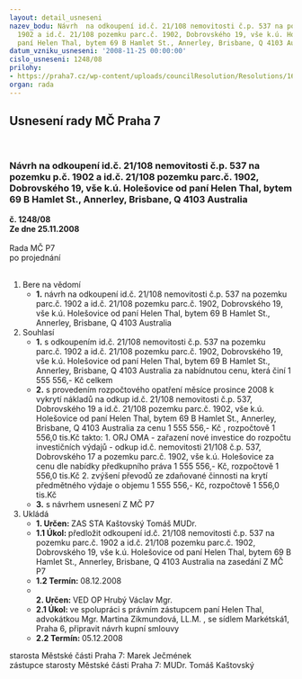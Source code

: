 ```yaml
---
layout: detail_usneseni
nazev_bodu: Návrh  na odkoupení id.č. 21/108 nemovitosti č.p. 537 na pozemku p.č.
  1902 a id.č. 21/108 pozemku parc.č. 1902, Dobrovského 19, vše k.ú. Holešovice od
  paní Helen Thal, bytem 69 B Hamlet St., Annerley, Brisbane, Q 4103 Australia
datum_vzniku_usneseni: '2008-11-25 00:00:00'
cislo_usneseni: 1248/08
prilohy:
- https://praha7.cz/wp-content/uploads/councilResolution/Resolutions/16525/45-odkupid%c4%8dudobrov19_z.doc
organ: rada
---
```

<div id="ucUsn_pList" class="usn">
	<span><h2>Usnesení rady MČ Praha 7 </h2>
<br></span><div class="standBody">
<span><h3>Návrh  na odkoupení id.č. 21/108 nemovitosti č.p. 537 na pozemku p.č. 1902 a id.č. 21/108 pozemku parc.č. 1902, Dobrovského 19, vše k.ú. Holešovice od paní Helen Thal, bytem 69 B Hamlet St., Annerley, Brisbane, Q 4103 Australia</h3></span><div class="center">
		<strong>č. 1248/08</strong><br>
	</div>
<div class="center">
		<strong>Ze dne 25.11.2008</strong><br><br>
	</div>Rada MČ P7<br> po projednání<br><br><ol>
<li>Bere na vědomí<ul><li>
<strong>1.</strong> návrh na odkoupení id.č. 21/108 nemovitosti č.p. 537 na pozemku parc.č. 1902 a id.č. 21/108 pozemku parc.č. 1902, Dobrovského 19, vše k.ú. Holešovice od paní Helen Thal, bytem 69 B Hamlet St., Annerley, Brisbane, Q 4103 Australia</li></ul>
</li>
<li>Souhlasí<ul>
<li>
<strong>1.</strong> s odkoupením id.č. 21/108 nemovitosti č.p. 537 na pozemku parc.č. 1902 a id.č. 21/108 pozemku parc.č. 1902, Dobrovského 19, vše k.ú. Holešovice od paní Helen Thal, bytem 69 B Hamlet St., Annerley, Brisbane, Q 4103 Australia za nabídnutou cenu, která činí 1 555 556,- Kč celkem</li>
<li>
<strong>2.</strong> s provedením rozpočtového opatření měsíce prosince 2008 k vykrytí nákladů na odkup id.č. 21/108 nemovitosti č.p. 537, Dobrovského 19 a id.č. 21/108 pozemku parc.č. 1902, vše k.ú. Holešovice od paní Helen Thal, bytem 69 B Hamlet St., Annerley, Brisbane, Q 4103 Australia za cenu 1 555 556,- Kč , rozpočtově                    1 556,0 tis.Kč  takto:                                                                                                                                                 1. ORJ OMA - zařazení nové investice do rozpočtu investičních výdajů - odkup id.č. nemovitosti 21/108 č.p. 537, Dobrovského 17 a pozemku parc.č. 1902, vše k.ú. Holešovice za cenu dle nabídky předkupního práva 1 555 556,- Kč, rozpočtově 1 556,0 tis.Kč                                                                                                   2. zvýšení převodů ze zdaňované činnosti na krytí předmětného výdaje o objemu 1 555 556,- Kč,  rozpočtově 1 556,0 tis.Kč                </li>
<li>
<strong>3.</strong> s návrhem usnesení Z MČ P7  </li>
</ul>
</li>
<li>Ukládá<ul>
<li>
<strong>1. Určen: </strong>ZAS STA Kaštovský Tomáš MUDr.</li>
<li>
<strong>1.1 Úkol: </strong>předložit  odkoupení id.č. 21/108 nemovitosti č.p. 537 na pozemku parc.č. 1902 a id.č. 21/108 pozemku parc.č. 1902, Dobrovského 19, vše k.ú. Holešovice od paní Helen Thal, bytem 69 B Hamlet St., Annerley, Brisbane, Q 4103 Australia na zasedání Z MČ P7</li>
<li>
<strong>1.2 Termín: </strong>08.12.2008</li>
<li>
<strong><br>2. Určen: </strong>VED OP Hrubý Václav Mgr.</li>
<li>
<strong>2.1 Úkol: </strong>ve spolupráci s právním zástupcem paní Helen Thal, advokátkou Mgr. Martina Zikmundová, LL.M. , se sídlem Markétská1, Praha 6, připravit návrh kupní smlouvy</li>
<li>
<strong>2.2 Termín: </strong>05.12.2008</li>
</ul>
</li>
</ol>starosta Městské části Praha 7: Marek Ječmének<br>zástupce starosty Městské části Praha 7: MUDr. Tomáš Kaštovský 
</div>
</div>